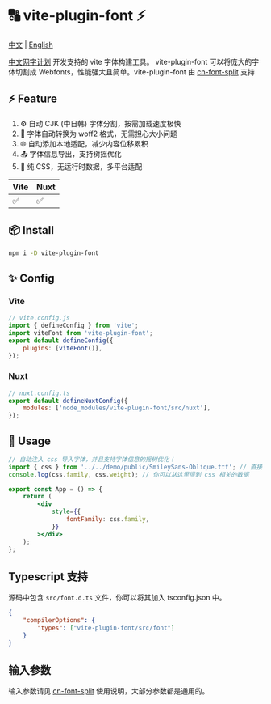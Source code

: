 # 🔠 vite-plugin-font ⚡

[中文](https://github.com/KonghaYao/cn-font-split/blob/ts/packages/vite/README_zh.md) | [English](https://github.com/KonghaYao/cn-font-split/blob/ts/packages/vite/README.md)

[中文网字计划](https://chinese-font.netlify.app) 开发支持的 vite 字体构建工具。 vite-plugin-font 可以将庞大的字体切割成 Webfonts，性能强大且简单。vite-plugin-font 由 [cn-font-split](https://www.npmjs.com/package/cn-font-split) 支持

## ⚡ Feature

1. ⚙️ 自动 CJK (中日韩) 字体分割，按需加载速度极快
2. 🔄 字体自动转换为 woff2 格式，无需担心大小问题
3. 🌐 自动添加本地适配，减少内容位移累积
4. 📤 字体信息导出，支持树摇优化
5. 🎨 纯 CSS，无运行时数据，多平台适配

| Vite | Nuxt |
| ---- | ---- |
| ✅   | ✅   |

## 📦 Install

```sh
npm i -D vite-plugin-font
```

## ✨ Config

### Vite

```js
// vite.config.js
import { defineConfig } from 'vite';
import viteFont from 'vite-plugin-font';
export default defineConfig({
    plugins: [viteFont()],
});
```

### Nuxt

```js
// nuxt.config.ts
export default defineNuxtConfig({
    modules: ['node_modules/vite-plugin-font/src/nuxt'],
});
```

## 🚀 Usage

```jsx
// 自动注入 css 导入字体，并且支持字体信息的摇树优化！
import { css } from '../../demo/public/SmileySans-Oblique.ttf'; // 直接 import 字体文件
console.log(css.family, css.weight); // 你可以从这里得到 css 相关的数据

export const App = () => {
    return (
        <div
            style={{
                fontFamily: css.family,
            }}
        ></div>
    );
};
```

## Typescript 支持

源码中包含 `src/font.d.ts` 文件，你可以将其加入 tsconfig.json 中。

```json
{
    "compilerOptions": {
        "types": ["vite-plugin-font/src/font"]
    }
}
```

## 输入参数

输入参数请见 [cn-font-split](https://www.npmjs.com/package/cn-font-split) 使用说明，大部分参数都是通用的。
